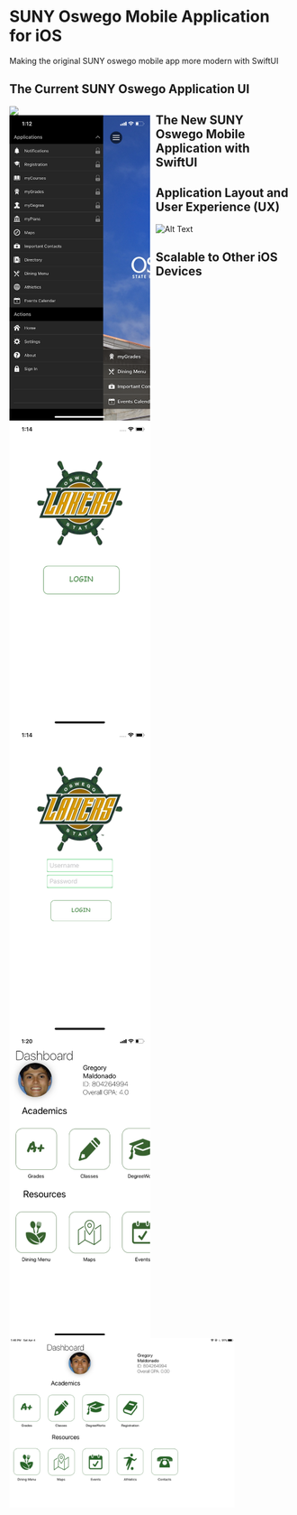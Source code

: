 # SUNY Oswego Mobile Application for iOS 
Making the original SUNY oswego mobile app more modern with SwiftUI  
 
## The Current SUNY Oswego Application UI

<img src = "https://github.com/gmaldona/OSU-App/blob/master/Media/OldUI1.PNG" width=250 style="float: left; margin-right: 10px;"/> <img src = "https://github.com/gmaldona/OSU-App/blob/master/Media/OldUI2.PNG" width=250 style="float: left; margin-right: 10px;"/> 

## The New SUNY Oswego Mobile Application with SwiftUI 

<img src = "https://github.com/gmaldona/OSU-App/blob/master/Media/Welcome.png" width=250 style="float: left; margin-right: 10px;"/> <img src = "https://github.com/gmaldona/OSU-App/blob/master/Media/Login.png" width=250 style="float: left; margin-right: 10px;"/> <img src = "https://github.com/gmaldona/OSU-App/blob/master/Media/Dashboard.PNG" width=250 style="float: left; margin-right: 10px;"/> 

## Application Layout and User Experience (UX)

![Alt Text](https://media.giphy.com/media/lqMKKUjAogGRKqTLc1/giphy.gif)

## Scalable to Other iOS Devices

<img src = "https://github.com/gmaldona/OSU-App/blob/master/Media/ipad.PNG" width=400 style="float: left; margin-right: 10px;"/>

